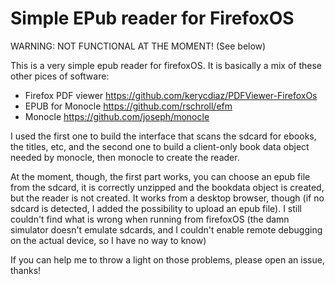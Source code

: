 Simple EPub reader for FirefoxOS
================================

WARNING: NOT FUNCTIONAL AT THE MOMENT! (See below)

This is a very simple epub reader for firefoxOS. It is basically a mix
of these other pices of software:

- Firefox PDF viewer https://github.com/kerycdiaz/PDFViewer-FirefoxOs
- EPUB for Monocle https://github.com/rschroll/efm
- Monocle https://github.com/joseph/monocle

I used the first one to build the interface that scans the sdcard
for ebooks, the titles, etc, and the second one to build a client-only
book data object needed by monocle, then monocle to create the reader.

At the moment, though, the first part works, you can choose an epub file
from the sdcard, it is correctly unzipped and the bookdata object is
created, but the reader is not created. It works from a desktop browser,
though (if no sdcard is detected, I added the possibility to upload an
epub file). I still couldn't find what is wrong when running from
firefoxOS (the damn simulator doesn't emulate sdcards, and I couldn't
enable remote debugging on the actual device, so I have no way to know)

If you can help me to throw a light on those problems, please open an
issue, thanks!
